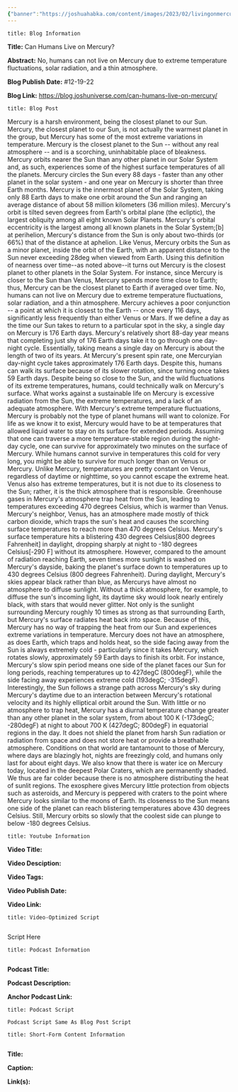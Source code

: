 ```yaml
---
{"banner":"https://joshuahabka.com/content/images/2023/02/livingonmercury--1-.png","banner_x":0.5,"dg-publish":true,"permalink":"/blog/can-humans-live-on-mercury/","dgPassFrontmatter":true,"noteIcon":"","created":"","updated":""}
---
```


```ad-info
title: Blog Information
```

**Title:** Can Humans Live on Mercury?

**Abstract:** No, humans can not live on Mercury due to extreme temperature fluctuations, solar radiation, and a thin atmosphere.

**Blog Publish Date:** #12-19-22

**Blog Link:** https://blog.joshuniverse.com/can-humans-live-on-mercury/

```ad-abstract
title: Blog Post
```

Mercury is a harsh environment, being the closest planet to our Sun. Mercury, the closest planet to our Sun, is not actually the warmest planet in the group, but Mercury has some of the most extreme variations in temperature. Mercury is the closest planet to the Sun -- without any real atmosphere -- and is a scorching, uninhabitable place of bleakness.
Mercury orbits nearer the Sun than any other planet in our Solar System and, as such, experiences some of the highest surface temperatures of all the planets. Mercury circles the Sun every 88 days - faster than any other planet in the solar system - and one year on Mercury is shorter than three Earth months. Mercury is the innermost planet of the Solar System, taking only 88 Earth days to make one orbit around the Sun and ranging an average distance of about 58 million kilometers (36 million miles).
Mercury's orbit is tilted seven degrees from Earth's orbital plane (the ecliptic), the largest obliquity among all eight known Solar Planets. Mercury's orbital eccentricity is the largest among all known planets in the Solar System;[b] at perihelion, Mercury's distance from the Sun is only about two-thirds (or 66%) that of the distance at aphelion. Like Venus, Mercury orbits the Sun as a minor planet, inside the orbit of the Earth, with an apparent distance to the Sun never exceeding 28deg when viewed from Earth.
Using this definition of nearness over time--as noted above--it turns out Mercury is the closest planet to other planets in the Solar System. For instance, since Mercury is closer to the Sun than Venus, Mercury spends more time close to Earth; thus, Mercury can be the closest planet to Earth if averaged over time.
No, humans can not live on Mercury due to extreme temperature fluctuations, solar radiation, and a thin atmosphere.
Mercury achieves a poor conjunction -- a point at which it is closest to the Earth -- once every 116 days, significantly less frequently than either Venus or Mars. If we define a day as the time our Sun takes to return to a particular spot in the sky, a single day on Mercury is 176 Earth days.
Mercury's relatively short 88-day year means that completing just shy of 176 Earth days take it to go through one day-night cycle. Essentially, taking means a single day on Mercury is about the length of two of its years. At Mercury's present spin rate, one Mercuryian day-night cycle takes approximately 176 Earth days.
Despite this, humans can walk its surface because of its slower rotation, since turning once takes 59 Earth days. Despite being so close to the Sun, and the wild fluctuations of its extreme temperatures, humans, could technically walk on Mercury's surface.
What works against a sustainable life on Mercury is excessive radiation from the Sun, the extreme temperatures, and a lack of an adequate atmosphere. With Mercury's extreme temperature fluctuations, Mercury is probably not the type of planet humans will want to colonize. For life as we know it to exist, Mercury would have to be at temperatures that allowed liquid water to stay on its surface for extended periods.
Assuming that one can traverse a more temperature-stable region during the night-day cycle, one can survive for approximately two minutes on the surface of Mercury. While humans cannot survive in temperatures this cold for very long, you might be able to survive for much longer than on Venus or Mercury. Unlike Mercury, temperatures are pretty constant on Venus, regardless of daytime or nighttime, so you cannot escape the extreme heat.
Venus also has extreme temperatures, but it is not due to its closeness to the Sun; rather, it is the thick atmosphere that is responsible. Greenhouse gases in Mercury's atmosphere trap heat from the Sun, leading to temperatures exceeding 470 degrees Celsius, which is warmer than Venus.
Mercury's neighbor, Venus, has an atmosphere made mostly of thick carbon dioxide, which traps the sun's heat and causes the scorching surface temperatures to reach more than 470 degrees Celsius. Mercury's surface temperature hits a blistering 430 degrees Celsius[800 degrees Fahrenheit] in daylight, dropping sharply at night to -180 degrees Celsius[-290 F] without its atmosphere.
However, compared to the amount of radiation reaching Earth, seven times more sunlight is washed on Mercury's dayside, baking the planet's surface down to temperatures up to 430 degrees Celsius (800 degrees Fahrenheit). During daylight, Mercury's skies appear black rather than blue, as Mercurys have almost no atmosphere to diffuse sunlight. Without a thick atmosphere, for example, to diffuse the sun's incoming light, its daytime sky would look nearly entirely black, with stars that would never glitter.
Not only is the sunlight surrounding Mercury roughly 10 times as strong as that surrounding Earth, but Mercury's surface radiates heat back into space. Because of this, Mercury has no way of trapping the heat from our Sun and experiences extreme variations in temperature. Mercury does not have an atmosphere, as does Earth, which traps and holds heat, so the side facing away from the Sun is always extremely cold - particularly since it takes Mercury, which rotates slowly, approximately 59 Earth days to finish its orbit.
For instance, Mercury's slow spin period means one side of the planet faces our Sun for long periods, reaching temperatures up to 427degC (800degF), while the side facing away experiences extreme cold (193degC; -315degF).
Interestingly, the Sun follows a strange path across Mercury's sky during Mercury's daytime due to an interaction between Mercury's rotational velocity and its highly elliptical orbit around the Sun.
With little or no atmosphere to trap heat, Mercury has a diurnal temperature change greater than any other planet in the solar system, from about 100 K (-173degC; -280degF) at night to about 700 K (427degC; 800degF) in equatorial regions in the day. It does not shield the planet from harsh Sun radiation or radiation from space and does not store heat or provide a breathable atmosphere. Conditions on that world are tantamount to those of Mercury, where days are blazingly hot, nights are freezingly cold, and humans only last for about eight days.
We also know that there is water ice on Mercury today, located in the deepest Polar Craters, which are permanently shaded. We thus are far colder because there is no atmosphere distributing the heat of sunlit regions.
The exosphere gives Mercury little protection from objects such as asteroids, and Mercury is peppered with craters to the point where Mercury looks similar to the moons of Earth. Its closeness to the Sun means one side of the planet can reach blistering temperatures above 430 degrees Celsius. Still, Mercury orbits so slowly that the coolest side can plunge to below -180 degrees Celsius.

```ad-info
title: Youtube Information
```

**Video Title:**

**Video Desciption:**

**Video Tags:**

**Video Publish Date:**

**Video Link:**

```ad-abstract
title: Video-Optimized Script


```

Script Here

```ad-info
title: Podcast Information


```

**Podcast Title:**

**Podcast Description:**

**Anchor Podcast Link:**

```ad-info
title: Podcast Script

Podcast Script Same As Blog Post Script

```


```ad-info
title: Short-Form Content Information


```

**Title:**

**Caption:**

**Link(s):**

